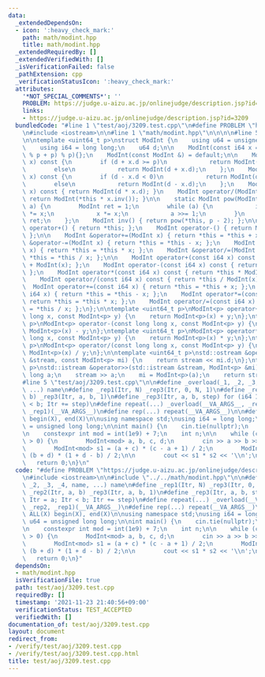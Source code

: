 ```yaml
---
data:
  _extendedDependsOn:
  - icon: ':heavy_check_mark:'
    path: math/modint.hpp
    title: math/modint.hpp
  _extendedRequiredBy: []
  _extendedVerifiedWith: []
  _isVerificationFailed: false
  _pathExtension: cpp
  _verificationStatusIcon: ':heavy_check_mark:'
  attributes:
    '*NOT_SPECIAL_COMMENTS*': ''
    PROBLEM: https://judge.u-aizu.ac.jp/onlinejudge/description.jsp?id=3209
    links:
    - https://judge.u-aizu.ac.jp/onlinejudge/description.jsp?id=3209
  bundledCode: "#line 1 \"test/aoj/3209.test.cpp\"\n#define PROBLEM \"https://judge.u-aizu.ac.jp/onlinejudge/description.jsp?id=3209\"\
    \n#include <iostream>\n\n#line 1 \"math/modint.hpp\"\n\n\n\n#line 5 \"math/modint.hpp\"\
    \n\ntemplate <uint64_t p>\nstruct ModInt {\n    using u64 = unsigned long long;\n\
    \    using i64 = long long;\n    u64 d;\n\n    ModInt(const i64 x = 0) : d((x\
    \ % p + p) % p){};\n    ModInt(const ModInt &) = default;\n\n    ModInt operator+(ModInt\
    \ x) const {\n        if (d + x.d >= p)\n            return ModInt(d + x.d - p);\n\
    \        else\n            return ModInt(d + x.d);\n    };\n    ModInt operator-(ModInt\
    \ x) const {\n        if (d - x.d < 0)\n            return ModInt(d - x.d + p);\n\
    \        else\n            return ModInt(d - x.d);\n    };\n    ModInt operator*(ModInt\
    \ x) const { return ModInt(d * x.d); }\n    ModInt operator/(ModInt x) const {\
    \ return ModInt(*this * x.inv()); }\n\n    static ModInt pow(ModInt x, uint64_t\
    \ a) {\n        ModInt ret = 1;\n        while (a) {\n            if (a & 1) ret\
    \ *= x;\n            x *= x;\n            a >>= 1;\n        }\n        return\
    \ ret;\n    };\n    ModInt inv() { return pow(*this, p - 2); };\n\n    ModInt\
    \ operator+() { return *this; };\n    ModInt operator-() { return ModInt(-d);\
    \ };\n\n    ModInt &operator+=(ModInt x) { return *this = *this + x; };\n    ModInt\
    \ &operator-=(ModInt x) { return *this = *this - x; };\n    ModInt &operator*=(ModInt\
    \ x) { return *this = *this * x; };\n    ModInt &operator/=(ModInt x) { return\
    \ *this = *this / x; };\n\n    ModInt operator+(const i64 x) const { return *this\
    \ + ModInt(x); };\n    ModInt operator-(const i64 x) const { return *this - ModInt(x);\
    \ };\n    ModInt operator*(const i64 x) const { return *this * ModInt(x); };\n\
    \    ModInt operator/(const i64 x) const { return *this / ModInt(x); };\n\n  \
    \  ModInt operator+=(const i64 x) { return *this = *this + x; };\n    ModInt operator-=(const\
    \ i64 x) { return *this = *this - x; };\n    ModInt operator*=(const i64 x) {\
    \ return *this = *this * x; };\n    ModInt operator/=(const i64 x) { return *this\
    \ = *this / x; };\n};\n\ntemplate <uint64_t p>\nModInt<p> operator+(const long\
    \ long x, const ModInt<p> y) {\n    return ModInt<p>(x) + y;\n};\ntemplate <uint64_t\
    \ p>\nModInt<p> operator-(const long long x, const ModInt<p> y) {\n    return\
    \ ModInt<p>(x) - y;\n};\ntemplate <uint64_t p>\nModInt<p> operator*(const long\
    \ long x, const ModInt<p> y) {\n    return ModInt<p>(x) * y;\n};\ntemplate <uint64_t\
    \ p>\nModInt<p> operator/(const long long x, const ModInt<p> y) {\n    return\
    \ ModInt<p>(x) / y;\n};\n\ntemplate <uint64_t p>\nstd::ostream &operator<<(std::ostream\
    \ &stream, const ModInt<p> mi) {\n    return stream << mi.d;\n};\ntemplate <uint64_t\
    \ p>\nstd::istream &operator>>(std::istream &stream, ModInt<p> &mi) {\n    long\
    \ long a;\n    stream >> a;\n    mi = ModInt<p>(a);\n    return stream;\n};\n\n\
    #line 5 \"test/aoj/3209.test.cpp\"\n\n#define _overload(_1, _2, _3, _4, name,\
    \ ...) name\n#define _rep1(Itr, N) _rep3(Itr, 0, N, 1)\n#define _rep2(Itr, a,\
    \ b) _rep3(Itr, a, b, 1)\n#define _rep3(Itr, a, b, step) for (i64 Itr = a; Itr\
    \ < b; Itr += step)\n#define repeat(...) _overload(__VA_ARGS__, _rep3, _rep2,\
    \ _rep1)(__VA_ARGS__)\n#define rep(...) repeat(__VA_ARGS__)\n\n#define ALL(X)\
    \ begin(X), end(X)\n\nusing namespace std;\nusing i64 = long long;\nusing u64\
    \ = unsigned long long;\n\nint main() {\n    cin.tie(nullptr);\n    ios::sync_with_stdio(false);\n\
    \n    constexpr int mod = int(1e9) + 7;\n    int n;\n\n    while (cin >> n, n\
    \ > 0) {\n        ModInt<mod> a, b, c, d;\n        cin >> a >> b >> c >> d;\n\n\
    \        ModInt<mod> s1 = (a + c) * (c - a + 1) / 2;\n        ModInt<mod> s2 =\
    \ (b + d) * (1 + d - b) / 2;\n\n        cout << s1 * s2 << '\\n';\n    }\n\n \
    \   return 0;\n}\n"
  code: "#define PROBLEM \"https://judge.u-aizu.ac.jp/onlinejudge/description.jsp?id=3209\"\
    \n#include <iostream>\n\n#include \"../../math/modint.hpp\"\n\n#define _overload(_1,\
    \ _2, _3, _4, name, ...) name\n#define _rep1(Itr, N) _rep3(Itr, 0, N, 1)\n#define\
    \ _rep2(Itr, a, b) _rep3(Itr, a, b, 1)\n#define _rep3(Itr, a, b, step) for (i64\
    \ Itr = a; Itr < b; Itr += step)\n#define repeat(...) _overload(__VA_ARGS__, _rep3,\
    \ _rep2, _rep1)(__VA_ARGS__)\n#define rep(...) repeat(__VA_ARGS__)\n\n#define\
    \ ALL(X) begin(X), end(X)\n\nusing namespace std;\nusing i64 = long long;\nusing\
    \ u64 = unsigned long long;\n\nint main() {\n    cin.tie(nullptr);\n    ios::sync_with_stdio(false);\n\
    \n    constexpr int mod = int(1e9) + 7;\n    int n;\n\n    while (cin >> n, n\
    \ > 0) {\n        ModInt<mod> a, b, c, d;\n        cin >> a >> b >> c >> d;\n\n\
    \        ModInt<mod> s1 = (a + c) * (c - a + 1) / 2;\n        ModInt<mod> s2 =\
    \ (b + d) * (1 + d - b) / 2;\n\n        cout << s1 * s2 << '\\n';\n    }\n\n \
    \   return 0;\n}"
  dependsOn:
  - math/modint.hpp
  isVerificationFile: true
  path: test/aoj/3209.test.cpp
  requiredBy: []
  timestamp: '2021-11-23 21:40:56+09:00'
  verificationStatus: TEST_ACCEPTED
  verifiedWith: []
documentation_of: test/aoj/3209.test.cpp
layout: document
redirect_from:
- /verify/test/aoj/3209.test.cpp
- /verify/test/aoj/3209.test.cpp.html
title: test/aoj/3209.test.cpp
---
```

